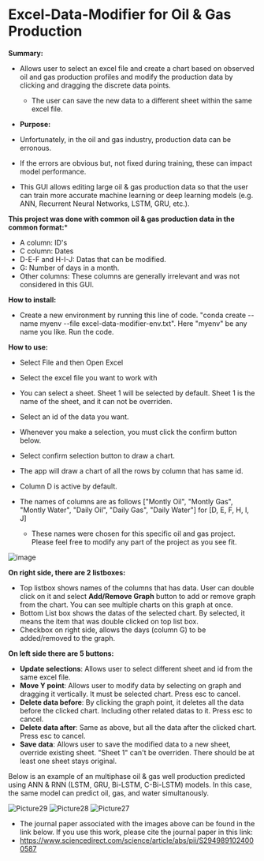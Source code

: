 # Excel-Data-Modifier for Oil & Gas Production

**Summary:**
- Allows user to select an excel file and create a chart based on observed oil and gas production profiles and modify the production data by clicking and dragging the discrete data points.
  - The user can save the new data to a different sheet within the same excel file.

- **Purpose:**
- Unfortunately, in the oil and gas industry, production data can be erronous.
- If the errors are obvious but, not fixed during training, these can impact model performance.
- This GUI allows editing large oil & gas production data so that the user can train more accurate machine learning or deep learning models (e.g. ANN, Recurrent Neural Networks, LSTM, GRU, etc.).

**This project was done with common oil & gas production data in the common format:***
- A column: ID's
- C column: Dates
- D-E-F and H-I-J: Datas that can be modified.
- G: Number of days in a month.
- Other columns: These columns are generally irrelevant and was not considered in this GUI.


**How to install:**
- Create a new environment by running this line of code. "conda create --name myenv --file excel-data-modifier-env.txt". Here "myenv" be any name you like. 
  Run the code.

**How to use:**
- Select File and then Open Excel
- Select the excel file you want to work with
- You can select a sheet. Sheet 1 will be selected by default. Sheet 1 is the name of the sheet, and it can not be overriden.
- Select an id of the data you want.
- Whenever you make a selection, you must click the confirm button below.
- Select confirm selection button to draw a chart.
- The app will draw a chart of all the rows by column that has same id.
- Column D is active by default.

- The names of columns are as follows ["Montly Oil", "Montly Gas", "Montly Water", "Daily Oil", "Daily Gas", "Daily Water"] for [D, E, F, H, I, J]
  - These names were chosen for this specific oil and gas project. Please feel free to modify any part of the project as you see fit.

![image](https://user-images.githubusercontent.com/33734353/229098040-85ecde0d-a1ec-4db7-be7f-085937079a52.png)
  
**On right side, there are 2 listboxes:**
- Top listbox shows names of the columns that has data. User can double click on it and select **Add/Remove Graph** button to add or remove graph from the chart. You can see multiple charts on this graph at once.
- Bottom List box shows the datas of the selected chart. By selected, it means the item that was double clicked on top list box.
- Checkbox on right side, allows the days (column G) to be added/removed to the graph.

**On left side there are 5 buttons:**
- **Update selections**: Allows user to select different sheet and id from the same excel file.
- **Move Y point**: Allows user to modify data by selecting on graph and dragging it vertically. It must be selected chart. Press esc to cancel.
- **Delete data before**: By clicking the graph point, it deletes all the data before the clicked chart. Including other related datas to it. Press esc to cancel.
- **Delete data after**: Same as above, but all the data after the clicked chart. Press esc to cancel.
- **Save data**: Allows user to save the modified data to a new sheet, override existing sheet. "Sheet 1" can't be overriden. There should be at least one sheet stays original.

Below is an example of an multiphase oil & gas well production predicted using ANN & RNN (LSTM, GRU, Bi-LSTM, C-Bi-LSTM) models. In this case, the same model can predict oil, gas, and water simultanously.


![Picture29](https://github.com/user-attachments/assets/26a859a7-11d2-46c7-99fd-1be0ba346e64)
![Picture28](https://github.com/user-attachments/assets/d1eef3bf-fe5b-4018-832a-65972158c186)
![Picture27](https://github.com/user-attachments/assets/517177e2-838d-4831-a7dc-6ad50333a67d)

- The journal paper associated with the images above can be found in the link below. If you use this work, please cite the journal paper in this link:
- https://www.sciencedirect.com/science/article/abs/pii/S2949891024000587
